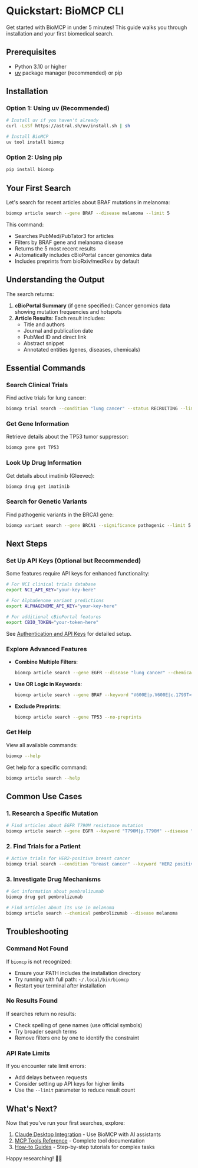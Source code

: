 # Quickstart: BioMCP CLI

Get started with BioMCP in under 5 minutes! This guide walks you through installation and your first biomedical search.

## Prerequisites

- Python 3.10 or higher
- [uv](https://docs.astral.sh/uv/) package manager (recommended) or pip

## Installation

### Option 1: Using uv (Recommended)

```bash
# Install uv if you haven't already
curl -LsSf https://astral.sh/uv/install.sh | sh

# Install BioMCP
uv tool install biomcp
```

### Option 2: Using pip

```bash
pip install biomcp
```

## Your First Search

Let's search for recent articles about BRAF mutations in melanoma:

```bash
biomcp article search --gene BRAF --disease melanoma --limit 5
```

This command:

- Searches PubMed/PubTator3 for articles
- Filters by BRAF gene and melanoma disease
- Returns the 5 most recent results
- Automatically includes cBioPortal cancer genomics data
- Includes preprints from bioRxiv/medRxiv by default

## Understanding the Output

The search returns:

1. **cBioPortal Summary** (if gene specified): Cancer genomics data showing mutation frequencies and hotspots
2. **Article Results**: Each result includes:
   - Title and authors
   - Journal and publication date
   - PubMed ID and direct link
   - Abstract snippet
   - Annotated entities (genes, diseases, chemicals)

## Essential Commands

### Search Clinical Trials

Find active trials for lung cancer:

```bash
biomcp trial search --condition "lung cancer" --status RECRUITING --limit 5
```

### Get Gene Information

Retrieve details about the TP53 tumor suppressor:

```bash
biomcp gene get TP53
```

### Look Up Drug Information

Get details about imatinib (Gleevec):

```bash
biomcp drug get imatinib
```

### Search for Genetic Variants

Find pathogenic variants in the BRCA1 gene:

```bash
biomcp variant search --gene BRCA1 --significance pathogenic --limit 5
```

## Next Steps

### Set Up API Keys (Optional but Recommended)

Some features require API keys for enhanced functionality:

```bash
# For NCI clinical trials database
export NCI_API_KEY="your-key-here"

# For AlphaGenome variant predictions
export ALPHAGENOME_API_KEY="your-key-here"

# For additional cBioPortal features
export CBIO_TOKEN="your-token-here"
```

See [Authentication and API Keys](03-authentication-and-api-keys.md) for detailed setup.

### Explore Advanced Features

- **Combine Multiple Filters**:

  ```bash
  biomcp article search --gene EGFR --disease "lung cancer" --chemical erlotinib
  ```

- **Use OR Logic in Keywords**:

  ```bash
  biomcp article search --gene BRAF --keyword "V600E|p.V600E|c.1799T>A"
  ```

- **Exclude Preprints**:
  ```bash
  biomcp article search --gene TP53 --no-preprints
  ```

### Get Help

View all available commands:

```bash
biomcp --help
```

Get help for a specific command:

```bash
biomcp article search --help
```

## Common Use Cases

### 1. Research a Specific Mutation

```bash
# Find articles about EGFR T790M resistance mutation
biomcp article search --gene EGFR --keyword "T790M|p.T790M" --disease "lung cancer"
```

### 2. Find Trials for a Patient

```bash
# Active trials for HER2-positive breast cancer
biomcp trial search --condition "breast cancer" --keyword "HER2 positive" --status RECRUITING
```

### 3. Investigate Drug Mechanisms

```bash
# Get information about pembrolizumab
biomcp drug get pembrolizumab

# Find articles about its use in melanoma
biomcp article search --chemical pembrolizumab --disease melanoma
```

## Troubleshooting

### Command Not Found

If `biomcp` is not recognized:

- Ensure your PATH includes the installation directory
- Try running with full path: `~/.local/bin/biomcp`
- Restart your terminal after installation

### No Results Found

If searches return no results:

- Check spelling of gene names (use official symbols)
- Try broader search terms
- Remove filters one by one to identify the constraint

### API Rate Limits

If you encounter rate limit errors:

- Add delays between requests
- Consider setting up API keys for higher limits
- Use the `--limit` parameter to reduce result count

## What's Next?

Now that you've run your first searches, explore:

1. [Claude Desktop Integration](02-claude-desktop-integration.md) - Use BioMCP with AI assistants
2. [MCP Tools Reference](../user-guides/02-mcp-tools-reference.md) - Complete tool documentation
3. [How-to Guides](../how-to-guides/01-find-articles-and-cbioportal-data.md) - Step-by-step tutorials for complex tasks

Happy researching! 🧬🔬
